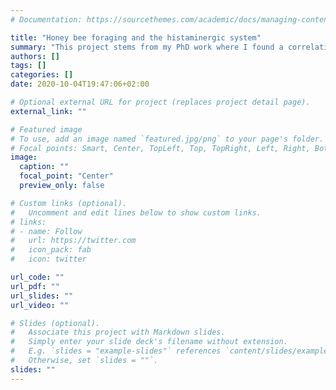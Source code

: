 ```yaml
---
# Documentation: https://sourcethemes.com/academic/docs/managing-content/

title: "Honey bee foraging and the histaminergic system"
summary: "This project stems from my PhD work where I found a correlation between honey bee foraging behavior and the ratios between histamine and its precursor, histidine. I explore this using pharmacological experiments in this project. By treating feeder trained bees with histamine, histidine, or the antagonist ranitidine, we look for changes in foraging activity."
authors: []
tags: []
categories: []
date: 2020-10-04T19:47:06+02:00

# Optional external URL for project (replaces project detail page).
external_link: ""

# Featured image
# To use, add an image named `featured.jpg/png` to your page's folder.
# Focal points: Smart, Center, TopLeft, Top, TopRight, Left, Right, BottomLeft, Bottom, BottomRight.
image:
  caption: ""
  focal_point: "Center"
  preview_only: false

# Custom links (optional).
#   Uncomment and edit lines below to show custom links.
# links:
# - name: Follow
#   url: https://twitter.com
#   icon_pack: fab
#   icon: twitter

url_code: ""
url_pdf: ""
url_slides: ""
url_video: ""

# Slides (optional).
#   Associate this project with Markdown slides.
#   Simply enter your slide deck's filename without extension.
#   E.g. `slides = "example-slides"` references `content/slides/example-slides.md`.
#   Otherwise, set `slides = ""`.
slides: ""
---
```

